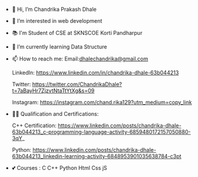 - 👋 Hi, I’m Chandrika Prakash Dhale 
- 👀 I’m interested in web development 
- 📚 I'm Student of CSE at SKNSCOE Korti Pandharpur 
- 🌱 I’m currently learning Data Structure
- 📫 How to reach me:
     Email:dhalechandrika@gmail.com 
    
     LinkedIn: 
     https://www.linkedin.com/in/chandrika-dhale-63b044213
     
     Twitter: 
     https://twitter.com/ChandrikaDhale?t=7aBayHr7ZjzvtNtaTtYtXg&s=09
     
     Instagram: 
     https://instagram.com/chand.rika129?utm_medium=copy_link
     
- 👩‍🎓 Qualification and Certifications: 

     
     C++ Certification: 
     https://www.linkedin.com/posts/chandrika-dhale-63b044213_c-programming-language-activity-6859480172157050880-3qY_
     
     Python: 
     https://www.linkedin.com/posts/chandrika-dhale-63b044213_linkedin-learning-activity-6848953901035638784-c3pt

- 💕 Courses :
     C
     C++
     Python 
     Html
     Css
     jS 




<!---
CHANDRIKA5687/CHANDRIKA5687 is a ✨ special ✨ repository because its `README.md` (this file) appears on your GitHub profile.
You can click the Preview link to take a look at your changes.
--->
